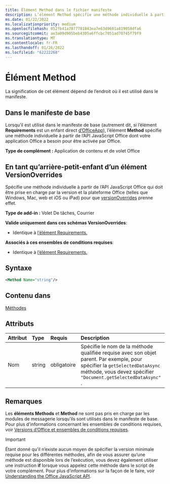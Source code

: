 ```yaml
---
title: Élément Method dans le fichier manifeste
description: L’élément Method spécifie une méthode individuelle à partir de l’API JavaScript Office dont vos Office Add-ins ont besoin pour être activés par Office ou pour remplacer les paramètres de manifeste de base.
ms.date: 01/22/2022
ms.localizationpriority: medium
ms.openlocfilehash: 052fb41a7077781843ea7e63d9601a819058dfa6
ms.sourcegitcommit: ae3a09d905beb4305a6ffcbc7051ad70745f79f9
ms.translationtype: MT
ms.contentlocale: fr-FR
ms.lasthandoff: 01/26/2022
ms.locfileid: "62222268"
---
```

# <a name="method-element"></a>Élément Method

La signification de cet élément dépend de l’endroit où il est utilisé dans le manifeste.

## <a name="in-the-base-manifest"></a>Dans le manifeste de base

Lorsqu’il est utilisé dans le manifeste de base (autrement dit, si l’élément **Requirements** est un enfant direct [d’OfficeApp](officeapp.md)), l’élément **Method** spécifie une méthode individuelle à partir de l’API JavaScript Office dont votre application Office a besoin pour être activée par Office.

**Type de complément :** Application de contenu et de volet Office

## <a name="as-a-great-grandchild-of-a-versionoverrides-element"></a>En tant qu’arrière-petit-enfant d’un élément VersionOverrides

Spécifie une méthode individuelle à partir de l’API JavaScript Office qui doit être prise en charge par la version et la plateforme Office (telles que Windows, Mac, web et iOS ou iPad) pour que [versionOverrides](versionoverrides.md) prenne effet.

**Type de add-in :** Volet De tâches, Courrier

**Valide uniquement dans ces schémas VersionOverrides**:

- Identique à [l’élément Requirements.](requirements.md)

**Associés à ces ensembles de conditions requises**:

- Identique à [l’élément Requirements.](requirements.md)

## <a name="syntax"></a>Syntaxe

```XML
<Method Name="string"/>
```

## <a name="contained-in"></a>Contenu dans

[Méthodes](methods.md)

## <a name="attributes"></a>Attributs

|Attribut|Type|Requis|Description|
|:-----|:-----|:-----|:-----|
|Nom|string|obligatoire|Spécifie le nom de la méthode qualifiée requise avec son objet parent. Par exemple, pour spécifier la `getSelectedDataAsync` méthode, vous devez spécifier `"Document.getSelectedDataAsync"` .|

## <a name="remarks"></a>Remarques

Les **éléments Methods** et **Method** ne sont pas pris en charge par les modules de messagerie lorsqu’ils sont utilisés dans le manifeste de base. Pour plus d’informations concernant les ensembles de conditions requises, voir [Versions d’Office et ensembles de conditions requises](../../develop/office-versions-and-requirement-sets.md).

> [!IMPORTANT]
> Étant donné qu’il n’existe aucun moyen de spécifier la version minimale requise pour les différentes méthodes, afin de vous assurer qu’une méthode est disponible lors de l’exécution, vous devez également utiliser une instruction **if** lorsque vous appelez cette méthode dans le script de votre complément. Pour plus d’informations sur la façon de le faire, voir [Understanding the Office JavaScript API](../../develop/understanding-the-javascript-api-for-office.md).
